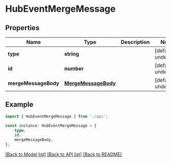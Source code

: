 # HubEventMergeMessage


## Properties

Name | Type | Description | Notes
------------ | ------------- | ------------- | -------------
**type** | **string** |  | [default to undefined]
**id** | **number** |  | [default to undefined]
**mergeMessageBody** | [**MergeMessageBody**](MergeMessageBody.md) |  | [default to undefined]

## Example

```typescript
import { HubEventMergeMessage } from './api';

const instance: HubEventMergeMessage = {
    type,
    id,
    mergeMessageBody,
};
```

[[Back to Model list]](../README.md#documentation-for-models) [[Back to API list]](../README.md#documentation-for-api-endpoints) [[Back to README]](../README.md)

